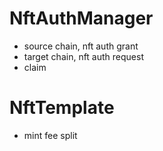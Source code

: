 # NftAuthManager

-  source chain, nft auth grant
-  target chain, nft auth request
-  claim

# NftTemplate

- mint fee split